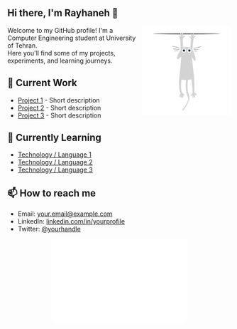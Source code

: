 ## Hi there, I'm Rayhaneh 👋

<img src="cat escape.gif" alt="Top Right GIF" width="200" align="right"/>

Welcome to my GitHub profile! I'm a Computer Engineering student at University of Tehran.  
Here you'll find some of my projects, experiments, and learning journeys.  


## 🔭 Current Work
- [Project 1](#) - Short description
- [Project 2](#) - Short description
- [Project 3](#) - Short description

## 🌱 Currently Learning
- [Technology / Language 1](#)
- [Technology / Language 2](#)
- [Technology / Language 3](#)

## 📫 How to reach me
- Email: [your.email@example.com](mailto:your.email@example.com)
- LinkedIn: [linkedin.com/in/yourprofile](#)
- Twitter: [@yourhandle](#)

<p align="center">
  <img src="White Cat Peeping.gif" alt="Bottom Center GIF" width="300"/>
</p>
